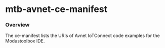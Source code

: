 # mtb-avnet-ce-manifest
### Overview
The ce-manifest lists the URIs of Avnet IoTConnect code examples for the Modustoolbox IDE.
